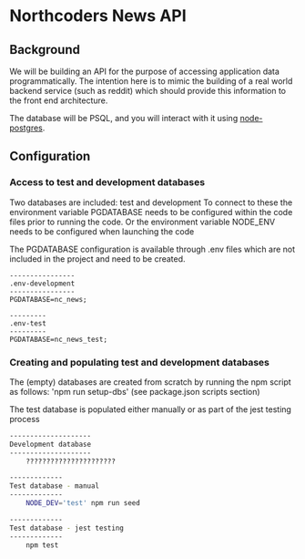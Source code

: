 # Northcoders News API

## Background

We will be building an API for the purpose of accessing application data programmatically. The intention here is to mimic the building of a real world backend service (such as reddit) which should provide this information to the front end architecture.

The database will be PSQL, and you will interact with it using [node-postgres](https://node-postgres.com/).

## Configuration

### Access to test and development databases

Two databases are included: test and development
To connect to these the environment variable PGDATABASE needs to be configured within the code files prior to running the code.
Or the environment variable NODE_ENV needs to be configured when launching the code

The PGDATABASE configuration is available through .env files which are not included in the project and need to be created.

```text
----------------
.env-development
----------------
PGDATABASE=nc_news;
```

```text
---------
.env-test
---------
PGDATABASE=nc_news_test;
```

### Creating and populating test and development databases

The (empty) databases are created from scratch by running the npm script as follows: 'npm run setup-dbs' (see package.json scripts section)

The test database is populated either manually or as part of the jest testing process

```bash
--------------------
Development database
--------------------
    ??????????????????????
```

```bash
-------------
Test database - manual
-------------
    NODE_DEV='test' npm run seed
```

```bash
-------------
Test database - jest testing
-------------
    npm test
```
